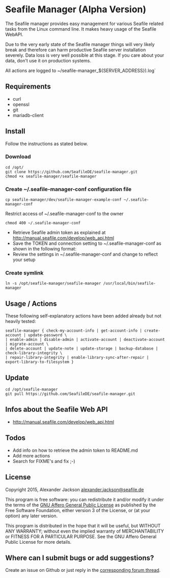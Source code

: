 # Seafile Manager (Alpha Version)
The Seafile manager provides easy management for various Seafile related tasks from the Linux command line. It makes heavy usage of the Seafile WebAPI.

Due to the very early state of the Seafile manager things will very likely break and therefore can harm productive Seafile server installation severely. Data loss is very well possible at this stage. If you care about your data, don't use it on production systems.

All actions are logged to ~/seafile-manager_${SERVER_ADDRESS}).log`

## Requirements
- curl
- openssl
- git
- mariadb-client


## Install
Follow the instructions as stated below.


### Download
```
cd /opt/
git clone https://github.com/SeafileDE/seafile-manager.git
chmod +x seafile-manager/seafile-manager
```

### Create ~/.seafile-manager-conf configuration file
```
cp seafile-manager/dev/seafile-manager-example-conf ~/.seafile-manager-conf
```

Restrict access of ~/.seafile-manager-conf to the owner
```
chmod 400 ~/.seafile-manager-conf
```

- Retrieve Seafile admin token as explained at http://manual.seafile.com/develop/web_api.html
- Save the TOKEN and connection setting to ~/.seafile-manager-conf as shown in the following format:
- Review the settings in ~/.seafile-manager-conf and change to reflect your setup


### Create symlink
```
ln -s /opt/seafile-manager/seafile-manager /usr/local/bin/seafile-manager
```

## Usage / Actions
These following self-explanatory actions have been added already but not heavily tested:

```
seafile-manager { check-my-account-info | get-account-info | create-account | update-password \
| enable-admin | disable-admin | activate-account | deactivate-account | migrate-account \
| delete-account | update-note | update-storage | backup-database | check-library-integrity \
| repair-library-integrity | enable-library-sync-after-repair | export-library-to-filesystem }
```

## Update

```
cd /opt/seafile-manager
git pull https://github.com/SeafileDE/seafile-manager.git
```

## Infos about the Seafile Web API
- http://manual.seafile.com/develop/web_api.html


## Todos

- Add info on how to retrieve the admin token to README.md
- Add more actions
- Search for FIXME's and fix ;-)


## License
Copyright 2015, Alexander Jackson <alexander.jackson@seafile.de>

This program is free software: you can redistribute it and/or modify
it under the terms of the [GNU Affero General Public License](http://www.gnu.org/licenses/agpl-3.0.html) as published by
the Free Software Foundation, either version 3 of the License, or
(at your option) any later version.

This program is distributed in the hope that it will be useful,
but WITHOUT ANY WARRANTY; without even the implied warranty of
MERCHANTABILITY or FITNESS FOR A PARTICULAR PURPOSE.  See the
GNU Affero General Public License for more details.

## Where can I submit bugs or add suggestions?
Create an issue on Github or just reply in the [corresponding forum thread](https://forum.seafile-server.org/t/seafile-manager-alpha-version/3347).
